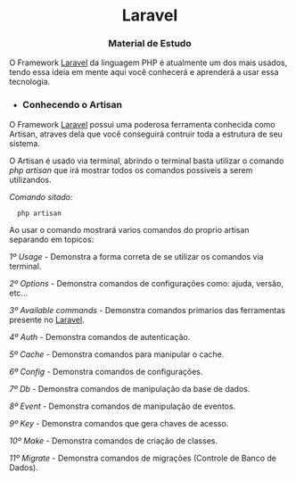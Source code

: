 ## <h1 align="center">Laravel</h1>

<h3 align="center">Material de Estudo</h3>

O Framework [Laravel](https://laravel.com/) da linguagem PHP é atualmente um dos mais usados, tendo essa ideia em mente aqui você conhecerá e aprenderá a usar essa tecnologia.

-   <h3>Conhecendo o Artisan</h3>

O Framework [Laravel](https://laravel.com/) possui uma poderosa ferramenta conhecida como Artisan, atraves dela que você conseguirá contruir toda a estrutura de seu sistema.

O Artisan é usado via terminal, abrindo o terminal basta utilizar o comando _php artisan_ que irá mostrar todos os comandos possiveis a serem utilizandos.

_Comando sitado:_

      php artisan

Ao usar o comando mostrará varios comandos do proprio artisan separando em topicos:

_1º Usage_ - Demonstra a forma correta de se utilizar os comandos via terminal.

_2º Options_ - Demonstra comandos de configurações como: ajuda, versão, etc...

_3º Available commands_ - Demonstra comandos primarios das ferramentas presente no [Laravel](https://laravel.com/).

_4º Auth_ - Demonstra comandos de autenticação.

_5º Cache_ - Demonstra comandos para manipular o cache.

_6º Config_ - Demonstra comandos de configurações.

_7º Db_ - Demonstra comandos de manipulação da base de dados.

_8º Event_ - Demonstra comandos de manipulação de eventos.

_9º Key_ - Demonstra comandos que gera chaves de acesso.

_10º Make_ - Demonstra comandos de criação de classes.

_11º Migrate_ - Demonstra comandos de migrações (Controle de Banco de Dados).
